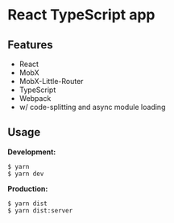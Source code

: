 # React TypeScript app

## Features

* React
* MobX
* MobX-Little-Router
* TypeScript
* Webpack
* w/ code-splitting and async module loading

## Usage

**Development:**

```shell
$ yarn
$ yarn dev
```

**Production:**
```shell
$ yarn dist
$ yarn dist:server
```
